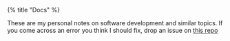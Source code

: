 {% title "Docs" %}

These are my personal notes on software development and similar topics. If you come across an error you think I should fix, drop an issue on [this repo](https://github.com/nabeelvalley/docs)
